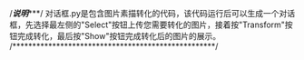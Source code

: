 /***********************说明**************************/
对话框.py是包含图片素描转化的代码，该代码运行后可以生成一个对话框，先选择最左侧的"Select"按钮上传您需要转化的图片，接着按"Transform"按钮完成转化，最后按"Show"按钮完成转化后的图片的展示。
/***************************************************/
